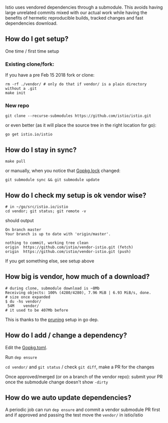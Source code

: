 Istio uses vendored dependencies through a submodule. This avoids having large unrelated commits mixed with our actual work while having the benefits of hermetic reproducible builds, tracked changes and fast dependencies download.

## How do I get setup?
One time / first time setup

### Existing clone/fork:

If you have a pre Feb 15 2018 fork or clone:

```
rm -rf ./vendor/ # only do that if vendor/ is a plain directory without a .git
make init
```

### New repo
```
git clone --recurse-submodules https://github.com/istio/istio.git
```

or even better (as it will place the source tree in the right location for go):
```
go get istio.io/istio
```

## How do I stay in sync?
```
make pull
```

or manually, when you notice that [Gopkg.lock](https://github.com/istio/istio/blob/master/Gopkg.lock) changed:

```
git submodule sync && git submodule update
```

## How do I check my setup is ok vendor wise?

```
# in ~/go/src/istio.io/istio
cd vendor; git status; git remote -v
```
should output
```
On branch master
Your branch is up to date with 'origin/master'.

nothing to commit, working tree clean
origin	https://github.com/istio/vendor-istio.git (fetch)
origin	https://github.com/istio/vendor-istio.git (push)
```

If you get something else, see setup above

## How big is vendor, how much of a download?
```
# during clone, submodule download is ~8Mb
Receiving objects: 100% (4280/4280), 7.96 MiB | 6.93 MiB/s, done.
# size once expanded
$ du -hs vendor/
 54M	vendor/
# it used to be 407Mb before
```
This is thanks to the [pruning](https://github.com/istio/istio/pull/3348/files#diff-836546cc53507f6b2d581088903b1785R39) setup in go dep.

## How do I add / change a dependency?

Edit the [Gopkg.toml](https://github.com/istio/istio/blob/master/Gopkg.toml).

Run `dep ensure`

`cd vendor/` and `git status` / check `git diff`, make a PR for the changes

Once approved/merged (or on a branch of the vendor repo): submit your PR once the submodule change doesn't show `-dirty`


## How do we auto update dependencies?

A periodic job can run `dep ensure` and commit a vendor submodule PR first and if approved and passing the test move the `vendor/` in istio/istio
